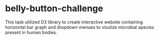 # belly-button-challenge
This task utilized D3 library to create interactive website containing horizontal bar graph and dropdown menues to visulize microbial species present in human bodies.

